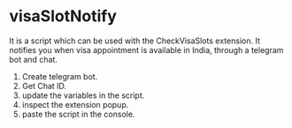 # visaSlotNotify
It is a script which can be used with the CheckVisaSlots extension. It notifies you when visa appointment is available in India, through a telegram bot and chat.

1. Create telegram bot.
2. Get Chat ID.
3. update the variables in the script.
4. inspect the extension popup.
5. paste the script in the console.

